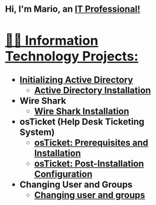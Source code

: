 <h1>Hi, I'm Mario, an <a href="https://www.linkedin.com/in/mario-rodas-109ab715b/">IT Professional!

<h2>👨‍💻 Information Technology Projects:</h2>

- <b>Initializing Active Directory</b>
  - [Active Directory Installation](https://github.com/MarioJrodas/Initializing-Active-Directory/blob/main/README.md)
- Wire Shark   
    - [Wire Shark Installation](https://github.com/MarioJrodas/Wire-Shark-Install)     
 - <b>osTicket (Help Desk Ticketing System)</b>
    - [osTicket: Prerequisites and Installation](https://github.com/AustinmJoseph/ostiket-prereqs)
    - [osTicket: Post-Installation Configuration](https://github.com/AustinmJoseph/post-install-config)
- Changing User and Groups
     - [Changing user and groups](https://github.com/MarioJrodas/Changing-user-groups-and-permissons)
